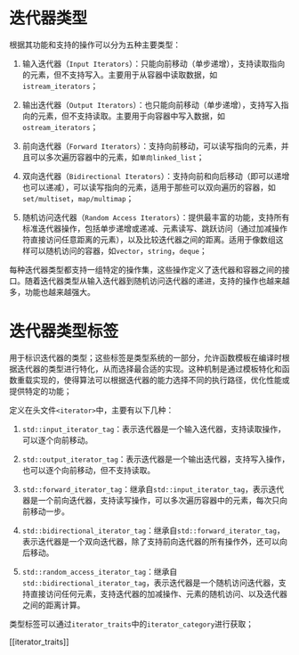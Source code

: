 # 迭代器类型

根据其功能和支持的操作可以分为五种主要类型：

1. 输入迭代器（`Input Iterators`）：只能向前移动（单步递增），支持读取指向的元素，但不支持写入。主要用于从容器中读取数据，如`istream_iterators`；

2. 输出迭代器（`Output Iterators`）：也只能向前移动（单步递增），支持写入指向的元素，但不支持读取。主要用于向容器中写入数据，如`ostream_iterators`；

3. 前向迭代器（`Forward Iterators`）：支持向前移动，可以读写指向的元素，并且可以多次遍历容器中的元素，如`单向linked_list`；

4. 双向迭代器（`Bidirectional Iterators`）：支持向前和向后移动（即可以递增也可以递减），可以读写指向的元素，适用于那些可以双向遍历的容器，如`set/multiset`，`map/multimap`；

5. 随机访问迭代器（`Random Access Iterators`）：提供最丰富的功能，支持所有标准迭代器操作，包括单步递增或递减、元素读写、跳跃访问（通过加减操作符直接访问任意距离的元素），以及比较迭代器之间的距离。适用于像数组这样可以随机访问的容器，如`vector`，`string`，`deque`；

每种迭代器类型都支持一组特定的操作集，这些操作定义了迭代器和容器之间的接口。随着迭代器类型从输入迭代器到随机访问迭代器的递进，支持的操作也越来越多，功能也越来越强大。

# 迭代器类型标签

用于标识迭代器的类型；这些标签是类型系统的一部分，允许函数模板在编译时根据迭代器的类型进行特化，从而选择最合适的实现。这种机制是通过模板特化和函数重载实现的，使得算法可以根据迭代器的能力选择不同的执行路径，优化性能或提供特定的功能；

定义在头文件`<iterator>`中，主要有以下几种：

1. `std::input_iterator_tag`：表示迭代器是一个输入迭代器，支持读取操作，可以逐个向前移动。

2. `std::output_iterator_tag`：表示迭代器是一个输出迭代器，支持写入操作，也可以逐个向前移动，但不支持读取。

3. `std::forward_iterator_tag`：继承自`std::input_iterator_tag`，表示迭代器是一个前向迭代器，支持读写操作，可以多次遍历容器中的元素，每次只向前移动一步。

4. `std::bidirectional_iterator_tag`：继承自`std::forward_iterator_tag`，表示迭代器是一个双向迭代器，除了支持前向迭代器的所有操作外，还可以向后移动。

5. `std::random_access_iterator_tag`：继承自`std::bidirectional_iterator_tag`，表示迭代器是一个随机访问迭代器，支持直接访问任何元素，支持迭代器的加减操作、元素的随机访问、以及迭代器之间的距离计算。

类型标签可以通过`iterator_traits`中的`iterator_category`进行获取；

[[iterator_traits]]

